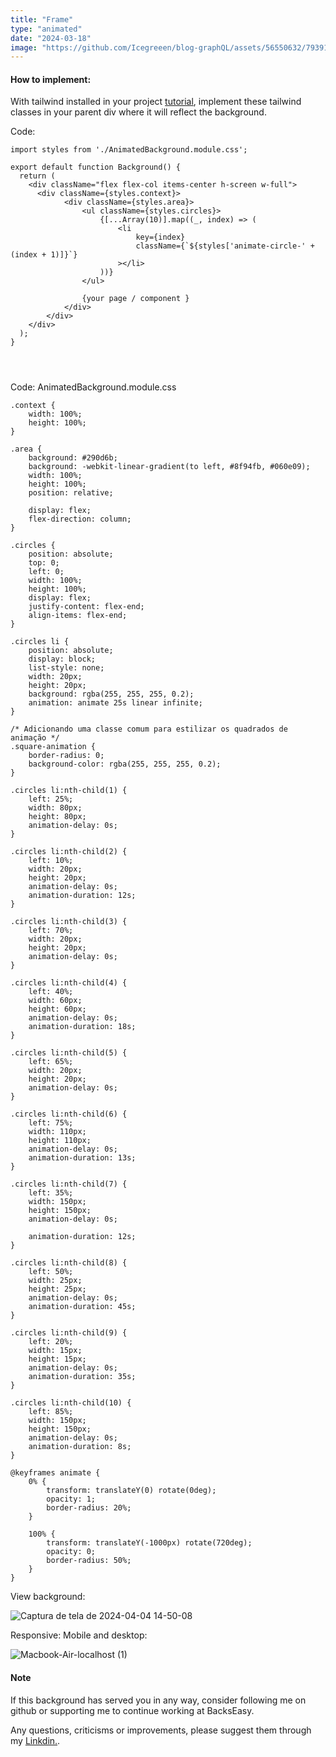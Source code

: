 ```yaml
---
title: "Frame"
type: "animated"
date: "2024-03-18"
image: "https://github.com/Icegreeen/blog-graphQL/assets/56550632/7939159b-b505-41d8-bc24-cabfaa470156"
---
```

#### How to implement:

With tailwind installed in your project [tutorial](https://backseasy.com/blog/install-tailwind-nextjs), implement these tailwind classes in your parent div where it will reflect the background.

Code:

```
import styles from './AnimatedBackground.module.css';

export default function Background() {
  return (
    <div className="flex flex-col items-center h-screen w-full">
      <div className={styles.context}>
            <div className={styles.area}>
                <ul className={styles.circles}>
                    {[...Array(10)].map((_, index) => (
                        <li
                            key={index}
                            className={`${styles['animate-circle-' + (index + 1)]}`}
                        ></li>
                    ))}
                </ul>

                {your page / component }
            </div>
        </div>
    </div>
  );
}




```

Code: AnimatedBackground.module.css

```
.context {
    width: 100%;
    height: 100%;
}

.area {
    background: #290d6b;
    background: -webkit-linear-gradient(to left, #8f94fb, #060e09);
    width: 100%;
    height: 100%;
    position: relative;
    
    display: flex;
    flex-direction: column;
}

.circles {
    position: absolute;
    top: 0;
    left: 0;
    width: 100%;
    height: 100%;
    display: flex;
    justify-content: flex-end;
    align-items: flex-end;
}

.circles li {
    position: absolute;
    display: block;
    list-style: none;
    width: 20px;
    height: 20px;
    background: rgba(255, 255, 255, 0.2);
    animation: animate 25s linear infinite;
}

/* Adicionando uma classe comum para estilizar os quadrados de animação */
.square-animation {
    border-radius: 0;
    background-color: rgba(255, 255, 255, 0.2);
}

.circles li:nth-child(1) {
    left: 25%;
    width: 80px;
    height: 80px;
    animation-delay: 0s;
}

.circles li:nth-child(2) {
    left: 10%;
    width: 20px;
    height: 20px;
    animation-delay: 0s;
    animation-duration: 12s;
}

.circles li:nth-child(3) {
    left: 70%;
    width: 20px;
    height: 20px;
    animation-delay: 0s;
}

.circles li:nth-child(4) {
    left: 40%;
    width: 60px;
    height: 60px;
    animation-delay: 0s;
    animation-duration: 18s;
}

.circles li:nth-child(5) {
    left: 65%;
    width: 20px;
    height: 20px;
    animation-delay: 0s;
}

.circles li:nth-child(6) {
    left: 75%;
    width: 110px;
    height: 110px;
    animation-delay: 0s;
    animation-duration: 13s;
}

.circles li:nth-child(7) {
    left: 35%;
    width: 150px;
    height: 150px;
    animation-delay: 0s;

    animation-duration: 12s;
}

.circles li:nth-child(8) {
    left: 50%;
    width: 25px;
    height: 25px;
    animation-delay: 0s;
    animation-duration: 45s;
}

.circles li:nth-child(9) {
    left: 20%;
    width: 15px;
    height: 15px;
    animation-delay: 0s;
    animation-duration: 35s;
}

.circles li:nth-child(10) {
    left: 85%;
    width: 150px;
    height: 150px;
    animation-delay: 0s;
    animation-duration: 8s;
}

@keyframes animate {
    0% {
        transform: translateY(0) rotate(0deg);
        opacity: 1;
        border-radius: 20%;
    }

    100% {
        transform: translateY(-1000px) rotate(720deg);
        opacity: 0;
        border-radius: 50%;
    }
}

```

View background:

![Captura de tela de 2024-04-04 14-50-08](https://github.com/Icegreeen/blog-graphQL/assets/56550632/3b143671-1c7e-454a-b0b1-293aa21a82d4)

Responsive: Mobile and desktop:

![Macbook-Air-localhost (1)](https://github.com/Icegreeen/blog-graphQL/assets/56550632/87148691-d24c-4d9c-a9e3-6fdedec6938b)

#### Note

If this background has served you in any way, consider following me on github or supporting me to continue working at BacksEasy.

Any questions, criticisms or improvements, please suggest them through my [Linkdin.](https://www.linkedin.com/in/flavioaquila/).